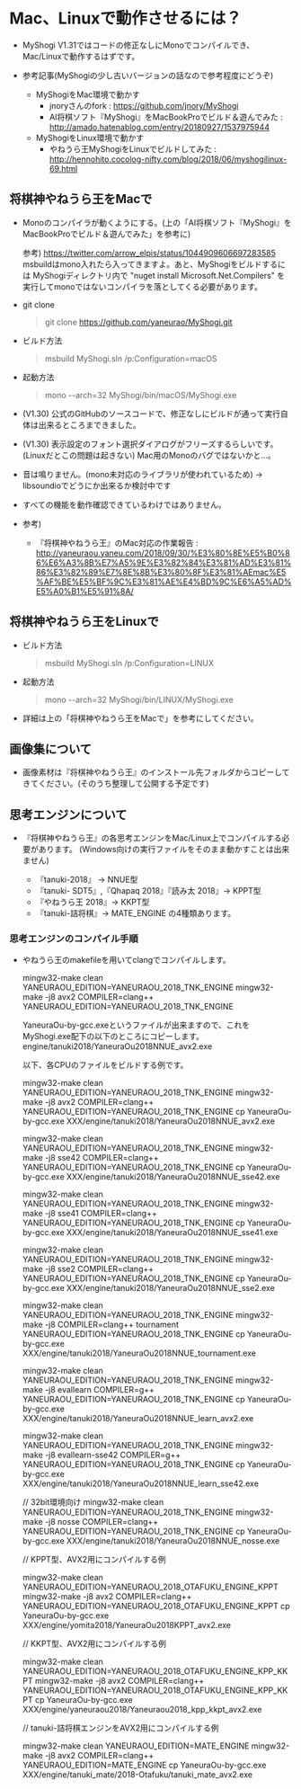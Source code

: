 ﻿
# Mac、Linuxで動作させるには？


- MyShogi V1.31ではコードの修正なしにMonoでコンパイルでき、Mac/Linuxで動作するはずです。


- 参考記事(MyShogiの少し古いバージョンの話なので参考程度にどうぞ)
  - MyShogiをMac環境で動かす
    - jnoryさんのfork : https://github.com/jnory/MyShogi
    - AI将棋ソフト『MyShogi』をMacBookProでビルド＆遊んでみた : http://amado.hatenablog.com/entry/20180927/1537975944
  - MyShogiをLinux環境で動かす
    - やねうら王MyShogiをLinuxでビルドしてみた : http://hennohito.cocolog-nifty.com/blog/2018/06/myshogilinux-69.html



## 将棋神やねうら王をMacで


- Monoのコンパイラが動くようにする。(上の「AI将棋ソフト『MyShogi』をMacBookProでビルド＆遊んでみた」を参考に)

  参考)
    https://twitter.com/arrow_elpis/status/1044909606697283585
     msbuildはmono入れたら入ってきますよ。あと、MyShogiをビルドするには MyShogiディレクトリ内で
    "nuget install Microsoft.Net.Compilers" を実行してmonoではないコンパイラを落としてくる必要があります。

- git clone
  > git clone https://github.com/yaneurao/MyShogi.git

- ビルド方法
  > msbuild MyShogi.sln /p:Configuration=macOS

- 起動方法
  > mono --arch=32 MyShogi/bin/macOS/MyShogi.exe

- (V1.30) 公式のGitHubのソースコードで、修正なしにビルドが通って実行自体は出来るところまできました。
- (V1.30) 表示設定のフォント選択ダイアログがフリーズするらしいです。(Linuxだとこの問題は起きない) Mac用のMonoのバグではないかと…。
- 音は鳴りません。(mono未対応のライブラリが使われているため) → libsoundioでどうにか出来るか検討中です
- すべての機能を動作確認できているわけではありません。

- 参考)
  - 『将棋神やねうら王』のMac対応の作業報告 : http://yaneuraou.yaneu.com/2018/09/30/%E3%80%8E%E5%B0%86%E6%A3%8B%E7%A5%9E%E3%82%84%E3%81%AD%E3%81%86%E3%82%89%E7%8E%8B%E3%80%8F%E3%81%AEmac%E5%AF%BE%E5%BF%9C%E3%81%AE%E4%BD%9C%E6%A5%AD%E5%A0%B1%E5%91%8A/


## 将棋神やねうら王をLinuxで


- ビルド方法
  > msbuild MyShogi.sln /p:Configuration=LINUX

- 起動方法
  > mono --arch=32 MyShogi/bin/LINUX/MyShogi.exe

- 詳細は上の「将棋神やねうら王をMacで」を参考にしてください。


## 画像集について


- 画像素材は『将棋神やねうら王』のインストール先フォルダからコピーしてきてください。(そのうち整理して公開する予定です)


## 思考エンジンについて


- 『将棋神やねうら王』の各思考エンジンをMac/Linux上でコンパイルする必要があります。
  (Windows向けの実行ファイルをそのまま動かすことは出来ません)

  - 『tanuki-2018』 → NNUE型
  - 『tanuki- SDT5』,『Qhapaq 2018』『読み太 2018』→ KPPT型
  - 『やねうら王 2018』→ KKPT型
  - 『tanuki-詰将棋』→ MATE_ENGINE
  の4種類あります。

### 思考エンジンのコンパイル手順

- やねうら王のmakefileを用いてclangでコンパイルします。

    mingw32-make clean YANEURAOU_EDITION=YANEURAOU_2018_TNK_ENGINE
    mingw32-make -j8 avx2 COMPILER=clang++ YANEURAOU_EDITION=YANEURAOU_2018_TNK_ENGINE

    YaneuraOu-by-gcc.exeというファイルが出来ますので、これをMyShogi.exe配下の以下のところにコピーします。
      engine/tanuki2018/YaneuraOu2018NNUE_avx2.exe

    以下、各CPUのファイルをビルドする例です。

    mingw32-make clean YANEURAOU_EDITION=YANEURAOU_2018_TNK_ENGINE
    mingw32-make -j8 avx2 COMPILER=clang++ YANEURAOU_EDITION=YANEURAOU_2018_TNK_ENGINE
    cp YaneuraOu-by-gcc.exe XXX/engine/tanuki2018/YaneuraOu2018NNUE_avx2.exe

    mingw32-make clean YANEURAOU_EDITION=YANEURAOU_2018_TNK_ENGINE
    mingw32-make -j8 sse42 COMPILER=clang++ YANEURAOU_EDITION=YANEURAOU_2018_TNK_ENGINE
    cp YaneuraOu-by-gcc.exe XXX/engine/tanuki2018/YaneuraOu2018NNUE_sse42.exe

    mingw32-make clean YANEURAOU_EDITION=YANEURAOU_2018_TNK_ENGINE
    mingw32-make -j8 sse41 COMPILER=clang++ YANEURAOU_EDITION=YANEURAOU_2018_TNK_ENGINE
    cp YaneuraOu-by-gcc.exe XXX/engine/tanuki2018/YaneuraOu2018NNUE_sse41.exe

    mingw32-make clean YANEURAOU_EDITION=YANEURAOU_2018_TNK_ENGINE
    mingw32-make -j8 sse2 COMPILER=clang++ YANEURAOU_EDITION=YANEURAOU_2018_TNK_ENGINE
    cp YaneuraOu-by-gcc.exe XXX/engine/tanuki2018/YaneuraOu2018NNUE_sse2.exe

    mingw32-make clean YANEURAOU_EDITION=YANEURAOU_2018_TNK_ENGINE
    mingw32-make -j8 COMPILER=clang++ tournament YANEURAOU_EDITION=YANEURAOU_2018_TNK_ENGINE
    cp YaneuraOu-by-gcc.exe XXX/engine/tanuki2018/YaneuraOu2018NNUE_tournament.exe

    mingw32-make clean YANEURAOU_EDITION=YANEURAOU_2018_TNK_ENGINE
    mingw32-make -j8 evallearn COMPILER=g++ YANEURAOU_EDITION=YANEURAOU_2018_TNK_ENGINE
    cp YaneuraOu-by-gcc.exe XXX/engine/tanuki2018/YaneuraOu2018NNUE_learn_avx2.exe

    mingw32-make clean YANEURAOU_EDITION=YANEURAOU_2018_TNK_ENGINE
    mingw32-make -j8 evallearn-sse42 COMPILER=g++ YANEURAOU_EDITION=YANEURAOU_2018_TNK_ENGINE
    cp YaneuraOu-by-gcc.exe XXX/engine/tanuki2018/YaneuraOu2018NNUE_learn_sse42.exe

    // 32bit環境向け
    mingw32-make clean YANEURAOU_EDITION=YANEURAOU_2018_TNK_ENGINE
    mingw32-make -j8 nosse COMPILER=clang++ YANEURAOU_EDITION=YANEURAOU_2018_TNK_ENGINE
    cp YaneuraOu-by-gcc.exe XXX/engine/tanuki2018/YaneuraOu2018NNUE_nosse.exe

    // KPPT型、AVX2用にコンパイルする例
  
    mingw32-make clean YANEURAOU_EDITION=YANEURAOU_2018_OTAFUKU_ENGINE_KPPT
    mingw32-make -j8 avx2 COMPILER=clang++ YANEURAOU_EDITION=YANEURAOU_2018_OTAFUKU_ENGINE_KPPT
    cp YaneuraOu-by-gcc.exe XXX/engine/yomita2018/YaneuraOu2018KPPT_avx2.exe

    // KKPT型、AVX2用にコンパイルする例

    mingw32-make clean YANEURAOU_EDITION=YANEURAOU_2018_OTAFUKU_ENGINE_KPP_KKPT
    mingw32-make -j8 avx2 COMPILER=clang++ YANEURAOU_EDITION=YANEURAOU_2018_OTAFUKU_ENGINE_KPP_KKPT
    cp YaneuraOu-by-gcc.exe XXX/engine/yaneuraou2018/Yaneuraou2018_kpp_kkpt_avx2.exe

    // tanuki-詰将棋エンジンをAVX2用にコンパイルする例

    mingw32-make clean YANEURAOU_EDITION=MATE_ENGINE
    mingw32-make -j8 avx2 COMPILER=clang++ YANEURAOU_EDITION=MATE_ENGINE
    cp YaneuraOu-by-gcc.exe XXX/engine/tanuki_mate/2018-Otafuku/tanuki_mate_avx2.exe
